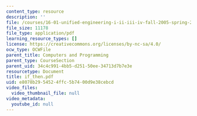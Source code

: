 ```yaml
---
content_type: resource
description: ''
file: /courses/16-01-unified-engineering-i-ii-iii-iv-fall-2005-spring-2006/e8078b2954524ffc5b7400d9e38cebcd_if_then.pdf
file_size: 11178
file_type: application/pdf
learning_resource_types: []
license: https://creativecommons.org/licenses/by-nc-sa/4.0/
ocw_type: OCWFile
parent_title: Computers and Programming
parent_type: CourseSection
parent_uid: 34c4c991-4bb5-d251-50ee-34713d7b7e3e
resourcetype: Document
title: if_then.pdf
uid: e8078b29-5452-4ffc-5b74-00d9e38cebcd
video_files:
  video_thumbnail_file: null
video_metadata:
  youtube_id: null
---
```

